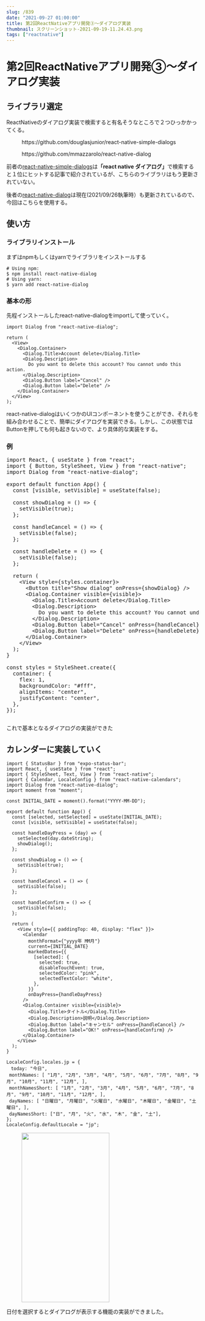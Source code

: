 ```yaml
---
slug: /839
date: "2021-09-27 01:00:00"
title: 第2回ReactNativeアプリ開発③〜ダイアログ実装
thumbnail: スクリーンショット-2021-09-19-11.24.43.png
tags: ["reactnative"]
---
```

# 第2回ReactNativeアプリ開発③〜ダイアログ実装
<!-- wp:heading -->
<h2>ライブラリ選定</h2>
<!-- /wp:heading -->

<!-- wp:paragraph -->
<p>ReactNativeのダイアログ実装で検索すると有名そうなところで２つひっかかってくる。</p>
<!-- /wp:paragraph -->

<!-- wp:embed {"url":"https://github.com/douglasjunior/react-native-simple-dialogs"} -->
<figure class="wp-block-embed"><div class="wp-block-embed__wrapper">
https://github.com/douglasjunior/react-native-simple-dialogs
</div></figure>
<!-- /wp:embed -->

<!-- wp:embed {"url":"https://github.com/mmazzarolo/react-native-dialog"} -->
<figure class="wp-block-embed"><div class="wp-block-embed__wrapper">
https://github.com/mmazzarolo/react-native-dialog
</div></figure>
<!-- /wp:embed -->

<!-- wp:paragraph -->
<p>前者の<a rel="noreferrer noopener" href="https://github.com/douglasjunior/react-native-simple-dialogs" target="_blank">react-native-simple-dialogs</a>は<strong>「react native ダイアログ」</strong>で検索すると１位にヒットする記事で紹介されているが、こちらのライブラリはもう更新されていない。</p>
<!-- /wp:paragraph -->

<!-- wp:paragraph -->
<p>後者の<a rel="noreferrer noopener" href="https://github.com/mmazzarolo/react-native-dialog" target="_blank">react-native-dialog</a>は現在(2021/09/26執筆時）も更新されているので、今回はこちらを使用する。</p>
<!-- /wp:paragraph -->

<!-- wp:heading -->
<h2>使い方</h2>
<!-- /wp:heading -->

<!-- wp:heading {"level":3} -->
<h3>ライブラリインストール</h3>
<!-- /wp:heading -->

<!-- wp:paragraph -->
<p>まずはnpmもしくはyarnでライブラリをインストールする</p>
<!-- /wp:paragraph -->

<!-- wp:code -->
<pre class="wp-block-code"><code># Using npm:
$ npm install react-native-dialog
# Using yarn:
$ yarn add react-native-dialog</code></pre>
<!-- /wp:code -->

<!-- wp:heading {"level":3} -->
<h3>基本の形</h3>
<!-- /wp:heading -->

<!-- wp:paragraph -->
<p>先程インストールした<meta charset="utf-8">react-native-dialogをimportして使っていく。</p>
<!-- /wp:paragraph -->

<!-- wp:code -->
<pre class="wp-block-code"><code>import Dialog from "react-native-dialog";

return (
  &lt;View&gt;
    &lt;Dialog.Container&gt;
      &lt;Dialog.Title&gt;Account delete&lt;/Dialog.Title&gt;
      &lt;Dialog.Description&gt;
        Do you want to delete this account? You cannot undo this action.
      &lt;/Dialog.Description&gt;
      &lt;Dialog.Button label="Cancel" /&gt;
      &lt;Dialog.Button label="Delete" /&gt;
    &lt;/Dialog.Container&gt;
  &lt;/View&gt;
);
</code></pre>
<!-- /wp:code -->

<!-- wp:paragraph -->
<p>react-native-dialogはいくつかのUIコンポーネントを使うことができ、それらを組み合わせることで、簡単にダイアログを実装できる。しかし、この状態ではButtonを押しても何も起きないので、より具体的な実装をする。</p>
<!-- /wp:paragraph -->

<!-- wp:heading {"level":3} -->
<h3>例</h3>
<!-- /wp:heading -->

<!-- wp:preformatted -->
<pre class="wp-block-preformatted">import React, { useState } from "react";
import { Button, StyleSheet, View } from "react-native";
import Dialog from "react-native-dialog";

export default function App() {
  const [visible, setVisible] = useState(false);

  const showDialog = () =&gt; {
    setVisible(true);
  };

  const handleCancel = () =&gt; {
    setVisible(false);
  };

  const handleDelete = () =&gt; {
    setVisible(false);
  };

  return (
    &lt;View style={styles.container}&gt;
      &lt;Button title="Show dialog" onPress={showDialog} /&gt;
      &lt;Dialog.Container visible={visible}&gt;
        &lt;Dialog.Title&gt;Account delete&lt;/Dialog.Title&gt;
        &lt;Dialog.Description&gt;
          Do you want to delete this account? You cannot undo this action.
        &lt;/Dialog.Description&gt;
        &lt;Dialog.Button label="Cancel" onPress={handleCancel} /&gt;
        &lt;Dialog.Button label="Delete" onPress={handleDelete} /&gt;
      &lt;/Dialog.Container&gt;
    &lt;/View&gt;
  );
}

const styles = StyleSheet.create({
  container: {
    flex: 1,
    backgroundColor: "#fff",
    alignItems: "center",
    justifyContent: "center",
  },
});</pre>
<!-- /wp:preformatted -->

<!-- wp:image {"id":840,"sizeSlug":"full","linkDestination":"none"} -->
<figure class="wp-block-image size-full"><img src="https://totolog34.com/wp/wp-content/uploads/2021/09/スクリーンショット-2021-09-26-20.02.16.png" alt="" class="wp-image-840"/></figure>
<!-- /wp:image -->

<!-- wp:paragraph -->
<p>これで基本となるダイアログの実装ができた</p>
<!-- /wp:paragraph -->

<!-- wp:heading -->
<h2>カレンダーに実装していく</h2>
<!-- /wp:heading -->

<!-- wp:code -->
<pre class="wp-block-code"><code>import { StatusBar } from "expo-status-bar";
import React, { useState } from "react";
import { StyleSheet, Text, View } from "react-native";
import { Calendar, LocaleConfig } from "react-native-calendars";
import Dialog from "react-native-dialog";
import moment from "moment";

const INITIAL_DATE = moment().format("YYYY-MM-DD");

export default function App() {
  const &#91;selected, setSelected] = useState(INITIAL_DATE);
  const &#91;visible, setVisible] = useState(false);

  const handleDayPress = (day) =&gt; {
    setSelected(day.dateString);
    showDialog();
  };

  const showDialog = () =&gt; {
    setVisible(true);
  };

  const handleCancel = () =&gt; {
    setVisible(false);
  };

  const handleConfirm = () =&gt; {
    setVisible(false);
  };

  return (
    &lt;View style={{ paddingTop: 40, display: "flex" }}&gt;
      &lt;Calendar
        monthFormat={"yyyy年 MM月"}
        current={INITIAL_DATE}
        markedDates={{
          &#91;selected]: {
            selected: true,
            disableTouchEvent: true,
            selectedColor: "pink",
            selectedTextColor: "white",
          },
        }}
        onDayPress={handleDayPress}
      /&gt;
      &lt;Dialog.Container visible={visible}&gt;
        &lt;Dialog.Title&gt;タイトル&lt;/Dialog.Title&gt;
        &lt;Dialog.Description&gt;説明&lt;/Dialog.Description&gt;
        &lt;Dialog.Button label="キャンセル" onPress={handleCancel} /&gt;
        &lt;Dialog.Button label="OK!" onPress={handleConfirm} /&gt;
      &lt;/Dialog.Container&gt;
    &lt;/View&gt;
  );
}

LocaleConfig.locales.jp = { 
　today: "今日",
 monthNames: &#91; "1月", "2月", "3月", "4月", "5月", "6月", "7月", "8月", "9月", "10月", "11月", "12月", ],
 monthNamesShort: &#91; "1月", "2月", "3月", "4月", "5月", "6月", "7月", "8月", "9月", "10月", "11月", "12月", ],
 dayNames: &#91; "日曜日", "月曜日", "火曜日", "水曜日", "木曜日", "金曜日", "土曜日", ],
 dayNamesShort: &#91;"日", "月", "火", "水", "木", "金", "土"],
};
LocaleConfig.defaultLocale = "jp";
</code></pre>
<!-- /wp:code -->

<!-- wp:image {"id":841,"width":230,"height":444,"sizeSlug":"full","linkDestination":"none"} -->
<figure class="wp-block-image size-full is-resized"><img src="https://totolog34.com/wp/wp-content/uploads/2021/09/スクリーンショット-2021-09-26-20.19.32.png" alt="" class="wp-image-841" width="230" height="444"/></figure>
<!-- /wp:image -->

<!-- wp:paragraph -->
<p>日付を選択するとダイアログが表示する機能の実装ができました。</p>
<!-- /wp:paragraph -->